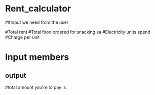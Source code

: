 




# Rent_calculator
##Input we need from the user 

#Total rent 
#Total food ordered for snacking sa
#Electricity units spend
#Charge per unit 
# Input   members 
## output
 #total amount you're to pay is 
